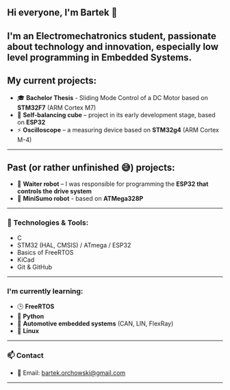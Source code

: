 ## Hi everyone, I'm Bartek 👋

I'm an Electromechatronics student, passionate about technology and innovation, especially low level programming in **Embedded Systems**. 
---

## My current projects:
- 🎓 **Bachelor Thesis** - Sliding Mode Control of a DC Motor based on **STM32F7** (ARM Cortex M7)
- 🧊 **Self-balancing cube** – project in its early development stage, based on **ESP32**
- ⚡ **Oscilloscope** – a measuring device based on **STM32g4** (ARM Cortex M-4)
---

## Past (or rather unfinished 😅) projects:
- 🤖 **Waiter robot** – I was responsible for programming the **ESP32 that controls the drive system**
- 🤖 **MiniSumo robot** - based on **ATMega328P**
---

### 🔧 Technologies & Tools: 
- C 
- STM32 (HAL, CMSIS) / ATmega / ESP32
- Basics of FreeRTOS
- KiCad
- Git & GitHub
---

### I'm currently learning:
- 🕒 **FreeRTOS**
- 🐍 **Python**
- 🚗 **Automotive embedded systems** (CAN, LIN, FlexRay)
- 🐧 **Linux**
---

### 📫 Contact
- 📧 Email: bartek.orchowski@gmail.com
---
